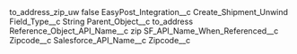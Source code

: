 <?xml version="1.0" encoding="UTF-8"?>
<CustomMetadata xmlns="http://soap.sforce.com/2006/04/metadata" xmlns:xsi="http://www.w3.org/2001/XMLSchema-instance" xmlns:xsd="http://www.w3.org/2001/XMLSchema">
    <label>to_address_zip_uw</label>
    <protected>false</protected>
    <values>
        <field>EasyPost_Integration__c</field>
        <value xsi:type="xsd:string">Create_Shipment_Unwind</value>
    </values>
    <values>
        <field>Field_Type__c</field>
        <value xsi:type="xsd:string">String</value>
    </values>
    <values>
        <field>Parent_Object__c</field>
        <value xsi:type="xsd:string">to_address</value>
    </values>
    <values>
        <field>Reference_Object_API_Name__c</field>
        <value xsi:type="xsd:string">zip</value>
    </values>
    <values>
        <field>SF_API_Name_When_Referenced__c</field>
        <value xsi:type="xsd:string">Zipcode__c</value>
    </values>
    <values>
        <field>Salesforce_API_Name__c</field>
        <value xsi:type="xsd:string">Zipcode__c</value>
    </values>
</CustomMetadata>
